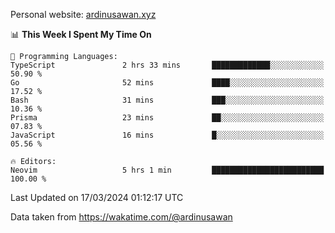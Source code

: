 Personal website: [ardinusawan.xyz](https://ardinusawan.xyz)

<!--START_SECTION:waka-->
📊 **This Week I Spent My Time On** 

```text
💬 Programming Languages: 
TypeScript               2 hrs 33 mins       █████████████░░░░░░░░░░░░   50.90 % 
Go                       52 mins             ████░░░░░░░░░░░░░░░░░░░░░   17.52 % 
Bash                     31 mins             ███░░░░░░░░░░░░░░░░░░░░░░   10.36 % 
Prisma                   23 mins             ██░░░░░░░░░░░░░░░░░░░░░░░   07.83 % 
JavaScript               16 mins             █░░░░░░░░░░░░░░░░░░░░░░░░   05.56 % 

🔥 Editors: 
Neovim                   5 hrs 1 min         █████████████████████████   100.00 % 
```


 Last Updated on 17/03/2024 01:12:17 UTC
<!--END_SECTION:waka-->
Data taken from https://wakatime.com/@ardinusawan
